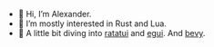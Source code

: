 - 👋 Hi, I’m Alexander.
- 👀 I’m mostly interested in Rust and Lua.
- 🌱 A little bit diving into [ratatui](https://github.com/ratatui/ratatui) and [egui](https://github.com/emilk/egui). And [bevy](https://github.com/bevyengine/bevy).

<!---
- 💞️ I'm open for collaboration on projects based mostly on Rust
- 📫 How to reach me ...
--->


<!---
AlexanderARodin/AlexanderARodin is a ✨ special ✨ repository because its `README.md` (this file) appears on your GitHub profile.
You can click the Preview link to take a look at your changes.
--->
